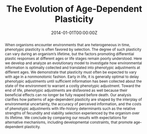 ---
abstract: When organisms encounter environments that are heterogeneous in time, phenotypic plasticity is often favored by selection. The degree of such plasticity can vary during an organism’s lifetime, but the factors promoting differential plastic responses at different ages or life stages remain poorly understood. Here we develop and analyze an evolutionary model to investigate how environmental information is optimally collected and translated into phenotypic adjustments at different ages. We demonstrate that plasticity must often be expected to vary with age in a nonmonotonic fashion. Early in life, it is generally optimal to delay phenotypic adjustments until sufficient information has been collected about the state of the environment to warrant a costly phenotypic adjustment. Toward the end of life, phenotypic adjustments are disfavored as well because their beneficial effects can no longer be fully reaped before death. Our analysis clarifies how patterns of age-dependent plasticity are shaped by the interplay of environmental uncertainty, the accuracy of perceived information, and the costs of phenotypic adjustments with life-history determinants such as the relative strengths of fecundity and viability selection experienced by the organism over its lifetime. We conclude by comparing our results with expectations for alternative mechanisms, including developmental constraints, that promote age-dependent plasticity.
authors:
- Barbara Fischer
- Sander Van Doorn
- Ulf Dieckmann
- Barbara Taborsky
date: "2014-01-01T00:00:00Z"
doi: ""
featured: false
image:
  caption: ''
  focal_point: ""
  preview_only: false
projects: []
publication: 'The American Naturalist 183: 108-125'
publication_short: ""
publication_types:
- "2"
publishDate: "2014-01-01T00:00:00Z"
slides: 
summary: 
tags:
- Source Themes
title: The Evolution of Age-Dependent Plasticity
links:
- name: URL
  url: https://www.journals.uchicago.edu/doi/abs/10.1086/674008
url_pdf: ''
url_code: ''
url_dataset: ''
url_poster: ''
url_project: ''
url_slides: ''
url_source: ''
url_video: ''
---